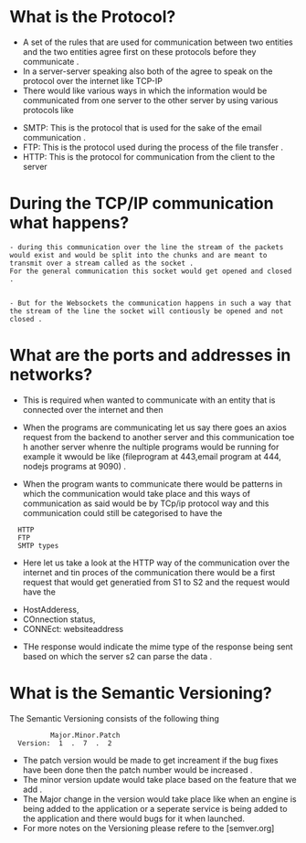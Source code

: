# What is the Protocol?
  - A set of the rules that are used for communication between two entities and the two entities agree first on these protocols before they communicate .
  - In a server-server speaking also both of the agree to speak on the protocol over the internet
  like TCP-IP
  - There would like various ways in which the information would be communicated from one server to the other server by using various protocols like

  * SMTP: This is the protocol that is used for the sake of the email communication .
  * FTP: This is the protocol used during the process of the file transfer .
  * HTTP: This is the protocol for communication from the client to the server

# During the TCP/IP communication what happens?
    - during this communication over the line the stream of the packets would exist and would be split into the chunks and are meant to transmit over a stream called as the socket .
    For the general communication this socket would get opened and closed .


    - But for the Websockets the communication happens in such a way that the stream of the line the socket will contiously be opened and not closed .

# What are the ports and addresses in networks?
  - This is required when wanted to communicate with an entity that is connected over the internet and then 

  - When the programs are communicating let us say there goes an axios request from the backend to another server and this communication toe h another server whenre the nultiple programs would be running for example it wwould be like (fileprogram at 443,email program at 444, nodejs programs at 9090) .

  - When the program wants to communicate there would be patterns in which the communication would take place and this ways of communication as said would be by TCp/ip protocol way and this communication could still be categorised to have the
  ```
    HTTP
    FTP
    SMTP types
  ```

   - Here let us take a look at the HTTP way of the communication over the internet and tin proces of the communication there would be a first request that would get generatied from S1 to S2 and the request would have the 
   * HostAdderess,
   * COnnection status,
   * CONNEct: websiteaddress

   - THe response would indicate the mime type of the response being sent based on which the server s2 can parse the data  .



   # What is the Semantic Versioning?
   The Semantic Versioning consists of the following thing
   ```
             Major.Minor.Patch
     Version:  1  .  7  .  2 
   ```
   - The patch version would be made to get increament if the bug fixes have been done then the patch number would be increased .
   - The minor version update would take place based on the feature that we add .
   - The Major change in the version would take place like when an engine is being added to the application or a seperate service is being added to the application and there would bugs for it when launched.
   - For more notes on the Versioning please refere to the [semver.org]

  